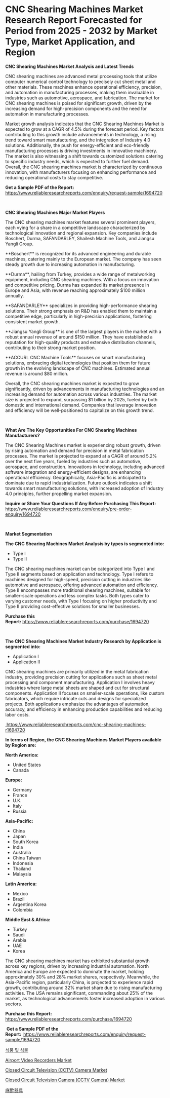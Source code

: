 <p><h1>CNC Shearing Machines Market Research Report Forecasted for Period from 2025 -  2032 by Market Type, Market Application, and Region</h1></p><p><strong>CNC Shearing Machines Market Analysis and Latest Trends</strong></p>
<p><p>CNC shearing machines are advanced metal processing tools that utilize computer numerical control technology to precisely cut sheet metal and other materials. These machines enhance operational efficiency, precision, and automation in manufacturing processes, making them invaluable in industries such as automotive, aerospace, and fabrication. The market for CNC shearing machines is poised for significant growth, driven by the increasing demand for high-precision components and the need for automation in manufacturing processes.</p><p>Market growth analysis indicates that the CNC Shearing Machines Market is expected to grow at a CAGR of 4.5% during the forecast period. Key factors contributing to this growth include advancements in technology, a rising trend toward smart manufacturing, and the integration of Industry 4.0 solutions. Additionally, the push for energy-efficient and eco-friendly manufacturing processes is driving investments in innovative machinery. The market is also witnessing a shift towards customized solutions catering to specific industry needs, which is expected to further fuel demand. Overall, the CNC shearing machines market is characterized by continuous innovation, with manufacturers focusing on enhancing performance and reducing operational costs to stay competitive.</p></p>
<p><strong>Get a Sample PDF of the Report:&nbsp;</strong> <a href="https://www.reliableresearchreports.com/enquiry/request-sample/1694720?utm_campaign=38&utm_medium=2&utm_source=Github&utm_content=ia&utm_term=25032025&utm_id=cnc-shearing-machines">https://www.reliableresearchreports.com/enquiry/request-sample/1694720</a></p>
<p>&nbsp;</p>
<p><strong>CNC Shearing Machines Major Market Players</strong></p>
<p><p>The CNC shearing machines market features several prominent players, each vying for a share in a competitive landscape characterized by technological innovation and regional expansion. Key companies include Boschert, Durma, SAFANDARLEY, Shailesh Machine Tools, and Jiangsu Yangli Group.</p><p>**Boschert** is recognized for its advanced engineering and durable machines, catering mainly to the European market. The company has seen steady growth due to increasing automation in manufacturing.</p><p>**Durma**, hailing from Turkey, provides a wide range of metalworking equipment, including CNC shearing machines. With a focus on innovation and competitive pricing, Durma has expanded its market presence in Europe and Asia, with revenue reaching approximately $100 million annually.</p><p>**SAFANDARLEY** specializes in providing high-performance shearing solutions. Their strong emphasis on R&D has enabled them to maintain a competitive edge, particularly in high-precision applications, fostering consistent market growth.</p><p>**Jiangsu Yangli Group** is one of the largest players in the market with a robust annual revenue of around $150 million. They have established a reputation for high-quality products and extensive distribution channels, contributing to their strong market position.</p><p>**ACCURL CNC Machine Tools** focuses on smart manufacturing solutions, embracing digital technologies that position them for future growth in the evolving landscape of CNC machines. Estimated annual revenue is around $80 million.</p><p>Overall, the CNC shearing machines market is expected to grow significantly, driven by advancements in manufacturing technologies and an increasing demand for automation across various industries. The market size is projected to expand, surpassing $1 billion by 2025, fueled by both domestic and international demand. Companies that leverage innovation and efficiency will be well-positioned to capitalize on this growth trend.</p></p>
<p>&nbsp;</p>
<p><strong>What Are The Key Opportunities For CNC Shearing Machines Manufacturers?</strong></p>
<p><p>The CNC Shearing Machines market is experiencing robust growth, driven by rising automation and demand for precision in metal fabrication processes. The market is projected to expand at a CAGR of around 5.2% over the next five years, fueled by industries such as automotive, aerospace, and construction. Innovations in technology, including advanced software integration and energy-efficient designs, are enhancing operational efficiency. Geographically, Asia-Pacific is anticipated to dominate due to rapid industrialization. Future outlook indicates a shift towards smart manufacturing solutions, with increased adoption of Industry 4.0 principles, further propelling market expansion.</p></p>
<p><strong>Inquire or Share Your Questions If Any Before Purchasing This Report:</strong> <a href="https://www.reliableresearchreports.com/enquiry/pre-order-enquiry/1694720?utm_campaign=38&utm_medium=2&utm_source=Github&utm_content=ia&utm_term=25032025&utm_id=cnc-shearing-machines">https://www.reliableresearchreports.com/enquiry/pre-order-enquiry/1694720</a></p>
<p>&nbsp;</p>
<p><strong>Market Segmentation</strong></p>
<p><strong>The CNC Shearing Machines Market Analysis by types is segmented into:</strong></p>
<p><ul><li>Type I</li><li>Type II</li></ul></p>
<p><p>The CNC shearing machines market can be categorized into Type I and Type II segments based on application and technology. Type I refers to machines designed for high-speed, precision cutting in industries like automotive and aerospace, offering advanced automation and efficiency. Type II encompasses more traditional shearing machines, suitable for smaller-scale operations and less complex tasks. Both types cater to varying customer needs, with Type I focusing on higher productivity and Type II providing cost-effective solutions for smaller businesses.</p></p>
<p><strong>Purchase this Report:&nbsp;</strong><a href="https://www.reliableresearchreports.com/purchase/1694720?utm_campaign=38&utm_medium=2&utm_source=Github&utm_content=ia&utm_term=25032025&utm_id=cnc-shearing-machines">https://www.reliableresearchreports.com/purchase/1694720</a></p>
<p>&nbsp;</p>
<p><strong>The CNC Shearing Machines Market Industry Research by Application is segmented into:</strong></p>
<p><ul><li>Application I</li><li>Application II</li></ul></p>
<p><p>CNC shearing machines are primarily utilized in the metal fabrication industry, providing precision cutting for applications such as sheet metal processing and component manufacturing. Application I involves heavy industries where large metal sheets are shaped and cut for structural components. Application II focuses on smaller-scale operations, like custom fabricators, which require intricate cuts and designs for specialized projects. Both applications emphasize the advantages of automation, accuracy, and efficiency in enhancing production capabilities and reducing labor costs.</p></p>
<p><a href="https://www.reliableresearchreports.com/cnc-shearing-machines-r1694720?utm_campaign=38&utm_medium=2&utm_source=Github&utm_content=ia&utm_term=25032025&utm_id=cnc-shearing-machines">&nbsp;https://www.reliableresearchreports.com/cnc-shearing-machines-r1694720</a></p>
<p><strong>In terms of Region, the CNC Shearing Machines Market Players available by Region are:</strong></p>
<p>
    <p> <strong> North America: </strong>
        <ul>
            <li>United States</li>
            <li>Canada</li>
        </ul>
        </p> 
    <p> <strong> Europe: </strong>
        <ul>
            <li>Germany</li>
            <li>France</li>
            <li>U.K.</li>
            <li>Italy</li>
            <li>Russia</li>
        </ul>
        </p> 
    <p> <strong> Asia-Pacific: </strong>
        <ul>
            <li>China</li>
            <li>Japan</li>
            <li>South Korea</li>
            <li>India</li>
            <li>Australia</li>
            <li>China Taiwan</li>
            <li>Indonesia</li>
            <li>Thailand</li>
            <li>Malaysia</li>
        </ul>
        </p> 
    <p> <strong> Latin America: </strong>
        <ul>
            <li>Mexico</li>
            <li>Brazil</li>
            <li>Argentina Korea</li>
            <li>Colombia</li>
        </ul>
        </p> 
    <p> <strong> Middle East & Africa: </strong>
        <ul>
            <li>Turkey</li>
            <li>Saudi</li>
            <li>Arabia</li>
            <li>UAE</li>
            <li>Korea</li>
        </ul>
    </p>
    </p>
<p><p>The CNC shearing machines market has exhibited substantial growth across key regions, driven by increasing industrial automation. North America and Europe are expected to dominate the market, holding approximately 30% and 28% market shares, respectively. Meanwhile, the Asia-Pacific region, particularly China, is projected to experience rapid growth, contributing around 32% market share due to rising manufacturing activities. The USA remains significant, commanding about 25% of the market, as technological advancements foster increased adoption in various sectors.</p></p>
<p><strong>Purchase this Report: </strong><a href="https://www.reliableresearchreports.com/purchase/1694720?utm_campaign=38&utm_medium=2&utm_source=Github&utm_content=ia&utm_term=25032025&utm_id=cnc-shearing-machines">https://www.reliableresearchreports.com/purchase/1694720</a></p>
<p>&nbsp;<strong>Get a Sample PDF of the Report:&nbsp;&nbsp;</strong><a href="https://www.reliableresearchreports.com/enquiry/request-sample/1694720?utm_campaign=38&utm_medium=2&utm_source=Github&utm_content=ia&utm_term=25032025&utm_id=cnc-shearing-machines">https://www.reliableresearchreports.com/enquiry/request-sample/1694720</a></p>
<p><strong></strong></p>
<p><p><a href="https://github.com/laholand/Market-Research-Report-List-7/blob/main/826059149159.md?utm_campaign=38&utm_medium=2&utm_source=Github&utm_content=ia&utm_term=25032025&utm_id=cnc-shearing-machines">식품 및 식물</a></p><p><a href="https://github.com/latzerelfigo48/Market-Research-Report-List-1/blob/main/airport-video-recorders-market.md?utm_campaign=38&utm_medium=2&utm_source=Github&utm_content=ia&utm_term=25032025&utm_id=cnc-shearing-machines">Airport Video Recorders Market</a></p><p><a href="https://github.com/drielvinki/Market-Research-Report-List-1/blob/main/closed-circuit-television-cctv-camera-market.md?utm_campaign=38&utm_medium=2&utm_source=Github&utm_content=ia&utm_term=25032025&utm_id=cnc-shearing-machines">Closed Circuit Television (CCTV) Camera Market</a></p><p><a href="https://github.com/ghaligopezf5/Market-Research-Report-List-1/blob/main/closed-circuit-television-camera-cctv-camera-market.md?utm_campaign=38&utm_medium=2&utm_source=Github&utm_content=ia&utm_term=25032025&utm_id=cnc-shearing-machines">Closed Circuit Television Camera (CCTV Camera) Market</a></p><p><a href="https://github.com/mohamedbakry57/Market-Research-Report-List-7/blob/main/167143148894.md?utm_campaign=38&utm_medium=2&utm_source=Github&utm_content=ia&utm_term=25032025&utm_id=cnc-shearing-machines">麻酔器具</a></p></p>